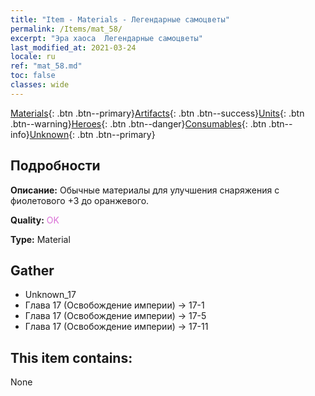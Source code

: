 ```yaml
---
title: "Item - Materials - Легендарные самоцветы"
permalink: /Items/mat_58/
excerpt: "Эра хаоса  Легендарные самоцветы"
last_modified_at: 2021-03-24
locale: ru
ref: "mat_58.md"
toc: false
classes: wide
---
```

 [Materials](/ru/Items/){: .btn .btn--primary}[Artifacts](/ru/Items/Artifacts/){: .btn .btn--success}[Units](/ru/Items/Units/){: .btn .btn--warning}[Heroes](/ru/Items/Heroes/){: .btn .btn--danger}[Consumables](/ru/Items/Consumables/){: .btn .btn--info}[Unknown](/ru/Items/Unknown/){: .btn .btn--primary}

## Подробности
 **Описание:** Обычные материалы для улучшения снаряжения c фиолетового +3 до оранжевого.

 **Quality:** <span style="color: #DA70D6">OK</span>

 **Type:** Material

## Gather

*    Unknown_17 
*    Глава 17 (Освобождение империи) -> 17-1 
*    Глава 17 (Освобождение империи) -> 17-5 
*    Глава 17 (Освобождение империи) -> 17-11 

## This item contains:

  None


